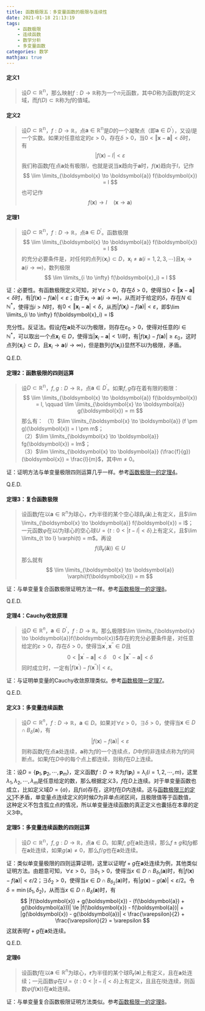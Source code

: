 ```yaml
---
title: 函数极限五：多变量函数的极限与连续性
date: 2021-01-18 21:13:19
tags:
    - 函数极限
    - 连续函数
    - 数学分析
    - 多变量函数
categories: 数学
mathjax: true
---
```


#### 定义1
> 设$D \subset \mathbb{R^n}$，那么映射$f: D \to \mathbb{R}$称为一个$n$元函数，其中$D$称为函数$f$的定义域，而$f(D) \subset \mathbb{R}$称为$f$的值域。

<!--more-->

#### 定义2
> 设$D \subset \mathbb{R^n}$，$f: D \to \mathbb{R}$，点$\boldsymbol{a} \in \mathbb{R^n}$是$D$的一个凝聚点（即$\boldsymbol{a} \in D^\prime$），又设$l$是一个实数。如果对任意给定的$\varepsilon > 0$，存在$\delta > 0$，当$0 < \Vert \boldsymbol{x} - \boldsymbol{a} \Vert < \delta$时，有
$$
    |f(\boldsymbol{x}) - l| < \varepsilon
$$
我们称函数$f$在点$\boldsymbol{a}$处有极限$l$，也就是说当$\boldsymbol{x}$趋向于$\boldsymbol{a}$时，$f(\boldsymbol{x})$趋向于$l$，记作
$$
    \lim \limits_{\boldsymbol{x} \to \boldsymbol{a}} f(\boldsymbol{x}) = l
$$
也可记作
$$
    f(\boldsymbol{x}) \to l \quad (\boldsymbol{x} \to \boldsymbol{a})
$$


#### 定理1
> 设$D \subset \mathbb{R^n}$，$f: D \to \mathbb{R}$，点$\boldsymbol{a} \in D^\prime$。函数极限
$$
    \lim \limits_{\boldsymbol{x} \to \boldsymbol{a}} f(\boldsymbol{x}) = l
$$
的充分必要条件是，对任何的点列$\{\boldsymbol{x}_i\} \subset D$，$\boldsymbol{x}_i \ne \boldsymbol{a} (i=1,2,3,\cdots)$且$\boldsymbol{x}_i \to \boldsymbol{a} (i \to \infty)$，数列极限
$$
    \lim \limits_{i \to \infty} f(\boldsymbol{x}_i) = l
$$

证：必要性。有函数极限定义可知，对$\forall \varepsilon > 0$，存在$\delta > 0$，使得当$0 < \Vert \boldsymbol{x} - \boldsymbol{a} \Vert < \delta$时，有$|f(\boldsymbol{x}) - f(\boldsymbol{a})| < \varepsilon$；由于$\boldsymbol{x}_i \to \boldsymbol{a} (i \to \infty)$，从而对于给定的$\delta$，存在$N \in \mathbb{N^*}$，使得当$i > N$时，有$0 < \Vert \boldsymbol{x}_i - \boldsymbol{a}| < \delta$，从而$|f(\boldsymbol{x}_i) - f(\boldsymbol{a})| < \varepsilon$，即$\lim \limits_{i \to \infty} f(\boldsymbol{x}_i) = l$

充分性。反证法。假设$f$在$\boldsymbol{a}$处不以$l$为极限，则存在$\varepsilon_0 > 0$，使得对任意的$i \in \mathbb{N^*}$，可以取出一个点$\boldsymbol{x}_i \in D$，使得当$|\boldsymbol{x}_i - \boldsymbol{a}| < 1/i$时，有$|f(\boldsymbol{x}_i) - f(\boldsymbol{a})| \ge \varepsilon_0$，这时点列$\{\boldsymbol{x}_i\} \subset D$，且$\boldsymbol{x}_i \to \boldsymbol{a} (i \to \infty)$，但是数列$\{f(\boldsymbol{x}_i)\}$显然不以$l$为极限，矛盾。

Q.E.D.


#### 定理2：函数极限的四则运算
> 设$D \subset \mathbb{R^n}$，$f,g: D \to \mathbb{R}$，点$\boldsymbol{a} \in D^\prime$。如果$f,g$存在着有限的极限：
$$
    \lim \limits_{\boldsymbol{x} \to \boldsymbol{a}} f(\boldsymbol{x}) = l, \qquad \lim \limits_{\boldsymbol{x} \to \boldsymbol{a}} g(\boldsymbol{x}) = m
$$
那么有：
（1）$\lim \limits_{\boldsymbol{x} \to \boldsymbol{a}} (f \pm g)(\boldsymbol{x}) = l \pm m$；<br/>
（2）$\lim \limits_{\boldsymbol{x} \to \boldsymbol{a}} fg(\boldsymbol{x}) = lm$；<br/>
（3）$\lim \limits_{\boldsymbol{x} \to \boldsymbol{a}} (\frac{f}{g})(\boldsymbol{x}) = \frac{l}{m}$，其中$m \ne 0$。

证：证明方法与单变量极限四则运算几乎一样。参考[函数极限一的定理4](https://gamersover.github.io/2020/11/17/%E5%87%BD%E6%95%B0%E6%9E%81%E9%99%901/#%E5%AE%9A%E7%90%864%EF%BC%9A%E5%87%BD%E6%95%B0%E6%9E%81%E9%99%90%E5%9B%9B%E5%88%99%E8%BF%90%E7%AE%97)。

Q.E.D.


#### 定理3：复合函数极限
> 设函数$f$在以$\boldsymbol{a} \in \mathbb{R}^n$为球心，$\boldsymbol{r}$为半径的某个空心球$B_{\boldsymbol{r}}(\boldsymbol{\check a})$上有定义，且$\lim \limits_{\boldsymbol{x} \to \boldsymbol{a}} f(\boldsymbol{x}) = l$；一元函数$\varphi$在以$l$为球心的空心球$U = \{t: 0<|t - l| < \delta \}$上有定义，且$\lim \limits_{t \to l} \varphi(t) = m$。再设
$$
    f(B_{\boldsymbol{r}}(\boldsymbol{\check a})) \in U
$$
那么就有
$$
    \lim \limits_{\boldsymbol{x} \to \boldsymbol{a}} \varphi(f(\boldsymbol{x})) = m
$$

证：与单变量复合函数极限证明方法一样。参考[函数极限一的定理8](https://gamersover.github.io/2020/11/17/%E5%87%BD%E6%95%B0%E6%9E%81%E9%99%901/#%E5%AE%9A%E7%90%868)。

Q.E.D.


#### 定理4：Cauchy收敛原理
> 设$D \in \mathbb{R}^n$，$\boldsymbol{a} \in D^\prime$，$f: D \to \mathbb{R}$。那么极限$\lim \limits_{\boldsymbol{x} \to \boldsymbol{a}}f(\boldsymbol{x})$存在的充分必要条件是，对任意给定的$\varepsilon > 0$，存在$\delta > 0$，使得当$\boldsymbol{x}^\prime,\boldsymbol{x}^{\prime\prime} \in D$且
$$
    0 < \Vert \boldsymbol{x}^\prime - \boldsymbol{a} \Vert < \delta \quad 0 < \Vert \boldsymbol{x}^{\prime\prime} - \boldsymbol{a} \Vert < \delta
$$
同时成立时，一定有$|f(\boldsymbol{x}^\prime) - f(\boldsymbol{x}^{\prime\prime})| < \varepsilon$。

证：与证明单变量的Cauchy收敛原理类似。参考[函数极限一定理7](https://gamersover.github.io/2020/11/17/%E5%87%BD%E6%95%B0%E6%9E%81%E9%99%901/#%E5%AE%9A%E7%90%867%EF%BC%9ACauchy%E6%94%B6%E6%95%9B%E5%8E%9F%E7%90%86)。

Q.E.D.

#### 定义3：多变量连续函数
> 设$D \subset \mathbb{R}^n$，$f: D \to \mathbb{R}$，$\boldsymbol{a} \in D$。如果对$\forall \varepsilon > 0$，$\exists \delta > 0$，使得当$\boldsymbol{x} \in D \cap B_\delta(\boldsymbol{a})$，有
$$
    |f(\boldsymbol{x}) - f(\boldsymbol{a})| < \varepsilon
$$
则称函数$f$在点$\boldsymbol{a}$处连续，$\boldsymbol{a}$称为$f$的一个连续点，$D$中$f$的非连续点称为$f$的间断点。如果$f$在$D$中的每个点上都连续，则称$f$在$D$上连续。


注：设$D=\{\boldsymbol{p}_1,\boldsymbol{p}_2,\cdots,\boldsymbol{p}_m \}$，定义函数$f: D \to \mathbb{R}$为$f(\boldsymbol{p}_i) = \lambda_i (i=1,2,\cdots,m)$，这里$\lambda_1,\lambda_2,\cdots,\lambda_m$是任意给定的数，那么根据定义3，$f$在$D$上连续。对于单变量函数也成立，比如定义域$D=\{a\}$，且$f(a)$存在，这时$f$在$D$内连续。这与[函数极限三的定义1](https://gamersover.github.io/2020/12/08/%E5%87%BD%E6%95%B0%E6%9E%81%E9%99%903/#%E5%AE%9A%E4%B9%891%EF%BC%9A%E6%9F%90%E7%82%B9%E8%BF%9E%E7%BB%AD)不矛盾，单变量点连续定义的时候$D$为非单点闭区间，且极限值等于函数值，这种定义不包含孤立点的情况，所以单变量连续函数的真正定义也囊括在本章的定义3中。


#### 定理5：多变量连续函数的四则运算
> 设$D \subset \mathbb{R^n}$，$f,g: D \to \mathbb{R}$，点$\boldsymbol{a} \in D$。如果$f,g$在$\boldsymbol{a}$处连续，那么$f \pm g$和$fg$都在$\boldsymbol{a}$处连续，如果$g(\boldsymbol{a}) \ne 0$，那么$f/g$也在$\boldsymbol{a}$处连续。

证：类似单变量极限的四则运算证明，这里以证明$f+g$在$\boldsymbol{a}$处连续为例，其他类似证明方法。由题意可知，$\forall \varepsilon > 0$，$\exists \delta_1 > 0$，使得当$x \in D \cap B_{\delta_1}(\boldsymbol{a})$时，有$|f(\boldsymbol{x}) - f(\boldsymbol{a})| < \varepsilon / 2$；$\exists \delta_2 > 0$，使得当$x \in D \cap B_{\delta_2}(\boldsymbol{a})$时，有$|g(\boldsymbol{x}) - g(\boldsymbol{a})| < \varepsilon / 2$。令$\delta = \min(\delta_1, \delta_2)$，从而当$x \in D \cap B_{\delta}(\boldsymbol{a})$时，有
$$
    |f(\boldsymbol{x}) + g(\boldsymbol{x}) - (f(\boldsymbol{a}) + g(\boldsymbol{a}))| \le |f(\boldsymbol{x}) - f(\boldsymbol{a})| + |g(\boldsymbol{x}) - g(\boldsymbol{a})| < \frac{\varepsilon}{2} + \frac{\varepsilon}{2} = \varepsilon
$$
这就表明$f+g$在$\boldsymbol{a}$处连续。

Q.E.D.


#### 定理6
> 设函数$f$在以$\boldsymbol{a} \in \mathbb{R}^n$为球心，$\boldsymbol{r}$为半径的某个球$B_{\boldsymbol{r}}(\boldsymbol{a})$上有定义，且在$\boldsymbol{a}$处连续；一元函数$\varphi$在$U = \{t: 0<|t - l| < \delta \}$上有定义，且且在$l$处连续，则函数$\varphi(f(\boldsymbol{x}))$在$\boldsymbol{a}$处连续。

证：与单变量复合函数极限证明方法类似。参考[函数极限一的定理8](https://gamersover.github.io/2020/11/17/%E5%87%BD%E6%95%B0%E6%9E%81%E9%99%901/#%E5%AE%9A%E7%90%868)。

